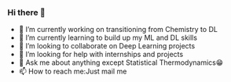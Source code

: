 ### Hi there 👋
- 🔭 I’m currently working on transitioning from Chemistry to DL
- 🌱 I’m currently learning to build up my ML and DL skills
- 👯 I’m looking to collaborate on Deep Learning projects
- 🤔 I’m looking for help with internships and projects
- 💬 Ask me about anything except Statistical Thermodynamics:grin:
- 📫 How to reach me:Just mail me


<!--
**M-S8/M-S8** is a ✨ _special_ ✨ repository because its `README.md` (this file) appears on your GitHub profile.

Here are some ideas to get you started:




